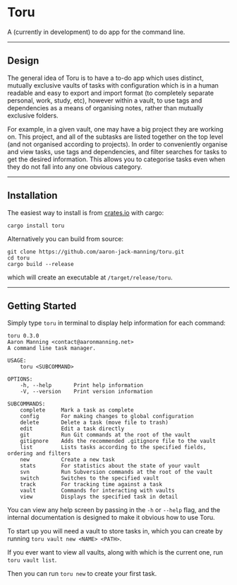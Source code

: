 # Toru

A (currently in development) to do app for the command line.

---

## Design

The general idea of Toru is to have a to-do app which uses distinct, mutually exclusive vaults of tasks with configuration which is in a human readable and easy to export and import format (to completely separate personal, work, study, etc), however within a vault, to use tags and dependencies as a means of organising notes, rather than mutually exclusive folders.

For example, in a given vault, one may have a big project they are working on. This project, and all of the subtasks are listed together on the top level (and not organised according to projects). In order to conveniently organise and view tasks, use tags and dependencies, and filter searches for tasks to get the desired information. This allows you to categorise tasks even when they do not fall into any one obvious category.

---

## Installation

The easiest way to install is from [crates.io](https://crates.io/crates/toru) with cargo:

```
cargo install toru
```

Alternatively you can build from source:

```
git clone https://github.com/aaron-jack-manning/toru.git
cd toru
cargo build --release
```

which will create an executable at `/target/release/toru`.

---

## Getting Started

Simply type `toru` in terminal to display help information for each command:

```
toru 0.3.0
Aaron Manning <contact@aaronmanning.net>
A command line task manager.

USAGE:
    toru <SUBCOMMAND>

OPTIONS:
    -h, --help       Print help information
    -V, --version    Print version information

SUBCOMMANDS:
    complete     Mark a task as complete
    config       For making changes to global configuration
    delete       Delete a task (move file to trash)
    edit         Edit a task directly
    git          Run Git commands at the root of the vault
    gitignore    Adds the recommended .gitignore file to the vault
    list         Lists tasks according to the specified fields, ordering and filters
    new          Create a new task
    stats        For statistics about the state of your vault
    svn          Run Subversion commands at the root of the vault
    switch       Switches to the specified vault
    track        For tracking time against a task
    vault        Commands for interacting with vaults
    view         Displays the specified task in detail
```

You can view any help screen by passing in the `-h` or `--help` flag, and the internal documentation is designed to make it obvious how to use Toru.

To start up you will need a vault to store tasks in, which you can create by running `toru vault new <NAME> <PATH>`.

If you ever want to view all vaults, along with which is the current one, run `toru vault list`.

Then you can run `toru new` to create your first task.
